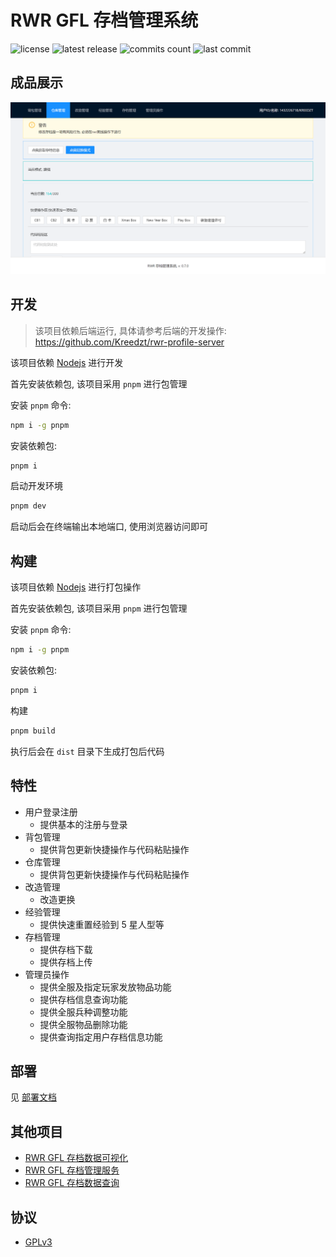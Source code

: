 # RWR GFL 存档管理系统

![license](https://badgen.net/github/license/Kreedzt/rwr-profile-web)
![latest release](https://badgen.net/github/release/Kreedzt/rwr-profile-web)
![commits count](https://badgen.net/github/commits/Kreedzt/rwr-profile-web)
![last commit](https://badgen.net/github/last-commit/Kreedzt/rwr-profile-web)

## 成品展示

![预览图片](preview.png)

## 开发

> 该项目依赖后端运行, 具体请参考后端的开发操作: https://github.com/Kreedzt/rwr-profile-server

该项目依赖 [Nodejs](https://nodejs.org/en/) 进行开发

首先安装依赖包, 该项目采用 `pnpm` 进行包管理

安装 `pnpm` 命令:

```sh
npm i -g pnpm
```

安装依赖包:

```sh
pnpm i
```

启动开发环境

```sh
pnpm dev
```

启动后会在终端输出本地端口, 使用浏览器访问即可

## 构建

该项目依赖 [Nodejs](https://nodejs.org/en/) 进行打包操作

首先安装依赖包, 该项目采用 `pnpm` 进行包管理

安装 `pnpm` 命令:

```sh
npm i -g pnpm
```

安装依赖包:

```sh
pnpm i
```

构建

```sh
pnpm build
```

执行后会在 `dist` 目录下生成打包后代码

## 特性

- 用户登录注册
  - 提供基本的注册与登录
- 背包管理
  - 提供背包更新快捷操作与代码粘贴操作
- 仓库管理
  - 提供背包更新快捷操作与代码粘贴操作
- 改造管理
  - 改造更换
- 经验管理
  - 提供快速重置经验到 5 星人型等
- 存档管理
  - 提供存档下载
  - 提供存档上传
- 管理员操作
  - 提供全服及指定玩家发放物品功能
  - 提供存档信息查询功能
  - 提供全服兵种调整功能
  - 提供全服物品删除功能
  - 提供查询指定用户存档信息功能
  
## 部署

见 [部署文档](https://github.com/Kreedzt/rwr-profile-web/blob/master/DEPLOYMENT.md)

## 其他项目

- [RWR GFL 存档数据可视化](https://github.com/Kreedzt/rwr-profile-visualization)
- [RWR GFL 存档管理服务](https://github.com/Kreedzt/rwr-profile-server)
- [RWR GFL 存档数据查询](https://github.com/Kreedzt/rwr-profile-stats)

## 协议

- [GPLv3](https://opensource.org/licenses/GPL-3.0)
